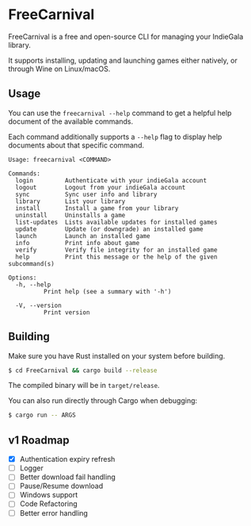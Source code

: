 # FreeCarnival

FreeCarnival is a free and open-source CLI for managing your IndieGala library.

It supports installing, updating and launching games either natively, or through Wine on Linux/macOS.

## Usage

You can use the `freecarnival --help` command to get a helpful help document of the available commands.

Each command additionally supports a `--help` flag to display help documents about that specific command.

```
Usage: freecarnival <COMMAND>

Commands:
  login         Authenticate with your indieGala account
  logout        Logout from your indieGala account
  sync          Sync user info and library
  library       List your library
  install       Install a game from your library
  uninstall     Uninstalls a game
  list-updates  Lists available updates for installed games
  update        Update (or downgrade) an installed game
  launch        Launch an installed game
  info          Print info about game
  verify        Verify file integrity for an installed game
  help          Print this message or the help of the given subcommand(s)

Options:
  -h, --help
          Print help (see a summary with '-h')

  -V, --version
          Print version
```

## Building

Make sure you have Rust installed on your system before building.

```bash
$ cd FreeCarnival && cargo build --release
```

The compiled binary will be in `target/release`.

You can also run directly through Cargo when debugging:

```bash
$ cargo run -- ARGS
```

## v1 Roadmap

- [x] Authentication expiry refresh
- [ ] Logger
- [ ] Better download fail handling
- [ ] Pause/Resume download
- [ ] Windows support
- [ ] Code Refactoring
- [ ] Better error handling
